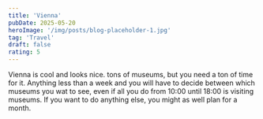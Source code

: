 ```yaml
---
title: 'Vienna'
pubDate: 2025-05-20
heroImage: '/img/posts/blog-placeholder-1.jpg'
tag: 'Travel'
draft: false
rating: 5
---
```


Vienna is cool and looks nice. tons of museums, but you need a ton of time for it. Anything less than a week and you will have to decide between which museums you wat to see, even if all you do from 10:00 until 18:00 is visiting museums. If you want to do anything else, you might as well plan for a month.